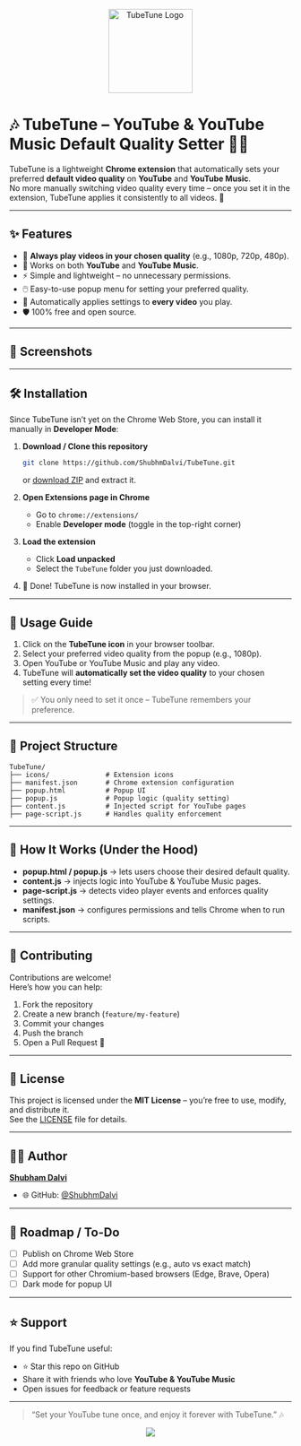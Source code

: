 <p align="center">
  <img width="150" height="150" alt="TubeTune Logo" src="https://github.com/user-attachments/assets/6d110600-7079-48f7-a4d4-427c65661ab0" />
</p>


# 🎶 TubeTune – YouTube & YouTube Music Default Quality Setter 🎥🎵

TubeTune is a lightweight **Chrome extension** that automatically sets your preferred **default video quality** on **YouTube** and **YouTube Music**.  
No more manually switching video quality every time – once you set it in the extension, TubeTune applies it consistently to all videos. 🚀

---

## ✨ Features

- 🎯 **Always play videos in your chosen quality** (e.g., 1080p, 720p, 480p).  
- 🎵 Works on both **YouTube** and **YouTube Music**.  
- ⚡ Simple and lightweight – no unnecessary permissions.  
- 🖱️ Easy-to-use popup menu for setting your preferred quality.  
- 🔄 Automatically applies settings to **every video** you play.  
- 🛡️ 100% free and open source.  

---

## 📸 Screenshots


---

## 🛠️ Installation

Since TubeTune isn’t yet on the Chrome Web Store, you can install it manually in **Developer Mode**:

1. **Download / Clone this repository**
   ```bash
   git clone https://github.com/ShubhmDalvi/TubeTune.git 
   ```
   or [download ZIP](https://github.com/ShubhmDalvi/TubeTune/archive/refs/heads/main.zip) and extract it.

2. **Open Extensions page in Chrome**
   - Go to `chrome://extensions/`  
   - Enable **Developer mode** (toggle in the top-right corner)

3. **Load the extension**
   - Click **Load unpacked**  
   - Select the `TubeTune` folder you just downloaded.  

4. 🎉 Done! TubeTune is now installed in your browser.  

---

## 🚀 Usage Guide

1. Click on the **TubeTune icon** in your browser toolbar.  
2. Select your preferred video quality from the popup (e.g., 1080p).  
3. Open YouTube or YouTube Music and play any video.  
4. TubeTune will **automatically set the video quality** to your chosen setting every time!  

> ✅ You only need to set it once – TubeTune remembers your preference.  

---

## 📂 Project Structure

```
TubeTune/
├── icons/              # Extension icons
├── manifest.json       # Chrome extension configuration
├── popup.html          # Popup UI
├── popup.js            # Popup logic (quality setting)
├── content.js          # Injected script for YouTube pages
├── page-script.js      # Handles quality enforcement
```

---

## 🔧 How It Works (Under the Hood)

- **popup.html / popup.js** → lets users choose their desired default quality.  
- **content.js** → injects logic into YouTube & YouTube Music pages.  
- **page-script.js** → detects video player events and enforces quality settings.  
- **manifest.json** → configures permissions and tells Chrome when to run scripts.  

---



## 🤝 Contributing

Contributions are welcome!  
Here’s how you can help:

1. Fork the repository  
2. Create a new branch (`feature/my-feature`)  
3. Commit your changes  
4. Push the branch  
5. Open a Pull Request 🎉  

---

## 📜 License

This project is licensed under the **MIT License** – you’re free to use, modify, and distribute it.  
See the [LICENSE](LICENSE) file for details.  

---

## 👨‍💻 Author

**[Shubham Dalvi](https://github.com/ShubhmDalvi)**  
- 🌐 GitHub: [@ShubhmDalvi](https://github.com/ShubhmDalvi)  

---

## 🚧 Roadmap / To-Do

- [ ] Publish on Chrome Web Store  
- [ ] Add more granular quality settings (e.g., auto vs exact match)  
- [ ] Support for other Chromium-based browsers (Edge, Brave, Opera)  
- [ ] Dark mode for popup UI  

---

## ⭐ Support

If you find TubeTune useful:  
- ⭐ Star this repo on GitHub  
- Share it with friends who love **YouTube & YouTube Music**  
- Open issues for feedback or feature requests  

---

> “Set your YouTube tune once, and enjoy it forever with TubeTune.” 🎶

<p align="center">
  <a href="#">
      <img src="https://api.visitorbadge.io/api/VisitorHit?user=ShubhmDalvi&repo=TubeTune&countColor=%237B1E7A" />
   </a>
</p>
